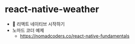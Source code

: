 # react-native-weather

- 👅 리액트 네이티브 시작하기
- 노마드 코더 예제
    - https://nomadcoders.co/react-native-fundamentals
